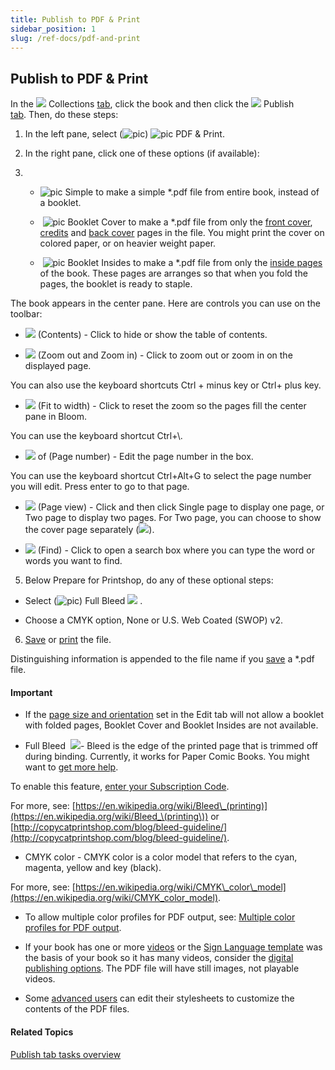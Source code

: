 ```yaml
---
title: Publish to PDF & Print
sidebar_position: 1
slug: /ref-docs/pdf-and-print
---
```


## Publish to PDF & Print

In the ![](/ref-docs-assets/images/User_Interface/Tabs/Collections.png) Collections [tab](../../User_Interface/Tabs/Tabs_overview.md), click the book and then click the ![](/ref-docs-assets/images/User_Interface/Tabs/PublishTab.png) Publish [tab](../../User_Interface/Tabs/Tabs_overview.md). Then, do these steps:

1.  In the left pane, select (![pic](/ref-docs-assets/images/SelectedRadioButton.png)) ![pic](/ref-docs-assets/images/Tasks/Publish_tasks/PDFandPrint.png) PDF & Print.
    
2.  In the right pane, click one of these options (if available):
    
3.  -    ![pic](/ref-docs-assets/images/Tasks/Publish_tasks/SimplePDFIcon.png) Simple to make a simple \*.pdf file from entire book, instead of a booklet.
        
    -    ![pic](/ref-docs-assets/images/Tasks/Publish_tasks/BookletCoverIcon.png) Booklet Cover to make a \*.pdf file from only the [front cover](../../Concepts/Front_Cover_page.md), [credits](../../Concepts/Credits_Page.md) and [back cover](../../Concepts/Back_cover_pages.md) pages in the file. You might print the cover on colored paper, or on heavier weight paper.
        
    -    ![pic](/ref-docs-assets/images/Tasks/Publish_tasks/BookletInsideIcon.png) Booklet Insides to make a \*.pdf file from only the [inside pages](../../Concepts/Inside_pages.md) of the book. These pages are arranges so that when you fold the pages, the booklet is ready to staple.
        

The book appears in the center pane. Here are controls you can use on the toolbar:

-   ![](/ref-docs-assets/images/Tasks/Publish_tasks/TOCIcon.png) (Contents) - Click to hide or show the table of contents.
    
-   ![](/ref-docs-assets/images/Tasks/Publish_tasks/ZoomButtons.png) (Zoom out and Zoom in) - Click to zoom out or zoom in on the displayed page.
    

You can also use the keyboard shortcuts Ctrl + minus key or Ctrl+ plus key.

-   ![](/ref-docs-assets/images/Tasks/Publish_tasks/FitsToPage.png) (Fit to width) - Click to reset the zoom so the pages fill the center pane in Bloom. 
    

You can use the keyboard shortcut Ctrl+\\.

-   ![](/ref-docs-assets/images/Tasks/Publish_tasks/PageNumControl.png) of (Page number) - Edit the page number in the box.
    

You can use the keyboard shortcut Ctrl+Alt+G to select the page number you will edit. Press enter to go to that page.

-   ![](/ref-docs-assets/images/Tasks/Publish_tasks/PageView.png) (Page view) - Click and then click Single page to display one page, or Two page to display two pages. For Two page, you can choose to show the cover page separately (![](/ref-docs-assets/images/Tasks/Publish_tasks/CoverSlider.png)).
    
-   ![](/ref-docs-assets/images/Tasks/Publish_tasks/FindMagifGlass.png) (Find) - Click to open a search box where you can type the word or words you want to find.
    

5.  Below Prepare for Printshop, do any of these optional steps:
    

-   Select (![pic](/ref-docs-assets/images/Tasks/Publish_tasks/SelectedCheckBoxGreen.png)) Full Bleed ![](/ref-docs-assets/images/User_Interface/BloomEnterprise%20button.png) . 
    
-   Choose a CMYK option, None or U.S. Web Coated (SWOP) v2.
    

6.  [Save](Save_PDF_file.md) or [print](Print.md) the file.
    

Distinguishing information is appended to the file name if you [save](Save_PDF_file.md) a \*.pdf file.

#### Important

-   If the [page size and orientation](../Edit_tasks/Choose_page_size_and_orientation.md) set in the Edit tab will not allow a booklet with folded pages, Booklet Cover and Booklet Insides are not available.
    

-   Full Bleed  ![](/ref-docs-assets/images/User_Interface/BloomEnterprise%20button.png)\- Bleed is the edge of the printed page that is trimmed off during binding. Currently, it works for Paper Comic Books. You might want to [get more help](../../Overview/Get_More_Help.md).
    

To enable this feature, [enter your Subscription Code](../Basic_tasks/Enter_Subscription_Code.md).

For more, see: [https://en.wikipedia.org/wiki/Bleed\_(printing)](https://en.wikipedia.org/wiki/Bleed_\(printing\)) or [http://copycatprintshop.com/blog/bleed-guideline/](http://copycatprintshop.com/blog/bleed-guideline/).

-   CMYK color - CMYK color is a color model that refers to the cyan, magenta, yellow and key (black).
    

For more, see: [https://en.wikipedia.org/wiki/CMYK\_color\_model](https://en.wikipedia.org/wiki/CMYK_color_model).

-   To allow multiple color profiles for PDF output, see: [Multiple color profiles for PDF output](Multiple_color_profiles_for_PDF_output.md).
    
-   If your book has one or more [videos](../Edit_tasks/Sign_Language_Tool/Sign_Language_Tool_overview.md) or the [Sign Language template](../../Concepts/Sign_Language.md) was the basis of your book so it has many videos, consider the [digital publishing options](Digital_publishing_options.md). The PDF file will have still images, not playable videos.
    
-   Some [advanced users](../Advanced_tasks/Advanced_tasks_overview.md) can edit their stylesheets to customize the contents of the PDF files.
    

#### Related Topics

[Publish tab tasks overview](Publish_tasks_overview.md)